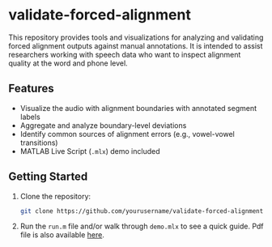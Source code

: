 # validate-forced-alignment

This repository provides tools and visualizations for analyzing and validating forced alignment outputs against manual annotations. It is intended to assist researchers working with speech data who want to inspect alignment quality at the word and phone level.

## Features

- Visualize the audio with alignment boundaries with annotated segment labels
- Aggregate and analyze boundary-level deviations
- Identify common sources of alignment errors (e.g., vowel-vowel transitions)
- MATLAB Live Script (`.mlx`) demo included

## Getting Started

1. Clone the repository:
   ```bash
   git clone https://github.com/yourusername/validate-forced-alignment.git
2. Run the `run.m` file and/or walk through `demo.mlx` to see a quick guide. Pdf file is also available [here](demo.pdf).
